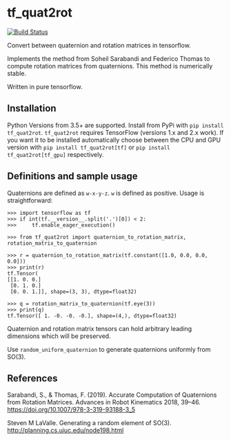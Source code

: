 # tf_quat2rot
[![Build Status](https://travis-ci.org/risteon/tf_quat2rot.svg?branch=master)](https://travis-ci.org/risteon/tf_quat2rot)

Convert between quaternion and rotation matrices in tensorflow.


Implements the method from Soheil Sarabandi and Federico Thomas to compute rotation matrices
from quaternions.
This method is numerically stable.

Written in pure tensorflow.

## Installation

Python Versions from 3.5+ are supported. Install from PyPi with `pip install tf_quat2rot`.
`tf_quat2rot` requires TensorFlow (versions 1.x and 2.x work). If you want it to be installed automatically choose between the CPU and GPU version with `pip install tf_quat2rot[tf]` or `pip install tf_quat2rot[tf_gpu]` respectively.

## Definitions and sample usage

Quaternions are defined as `w-x-y-z`. `w` is defined as positive. Usage is straightforward:

```python3
>>> import tensorflow as tf
>>> if int(tf.__version__.split('.')[0]) < 2:
>>>     tf.enable_eager_execution()

>>> from tf_quat2rot import quaternion_to_rotation_matrix, rotation_matrix_to_quaternion

>>> r = quaternion_to_rotation_matrix(tf.constant([1.0, 0.0, 0.0, 0.0]))
>>> print(r)
tf.Tensor(
[[1. 0. 0.]
 [0. 1. 0.]
 [0. 0. 1.]], shape=(3, 3), dtype=float32)

>>> q = rotation_matrix_to_quaternion(tf.eye(3))
>>> print(q)
tf.Tensor([ 1. -0. -0. -0.], shape=(4,), dtype=float32)
```

Quaternion and rotation matrix tensors can hold arbitrary leading dimensions which will
be preserved.

Use `random_uniform_quaternion` to generate quaternions uniformly from SO(3).

## References
Sarabandi, S., & Thomas, F. (2019). Accurate Computation of Quaternions from Rotation Matrices.
Advances in Robot Kinematics 2018, 39–46. https://doi.org/10.1007/978-3-319-93188-3_5

Steven M LaValle. Generating a random element of SO(3). http://planning.cs.uiuc.edu/node198.html
